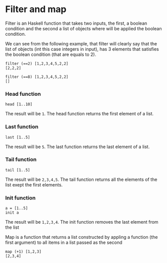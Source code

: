 # Filter and map

Filter is an Haskell function that takes two inputs, the first, a boolean condition and the second a list of objects where will be applied the boolean condition. 

We can see from the following example, that filter will clearly say that the list of objects (int this case integers in input), has 3 elements that satisfies the boolean condition (that are equals to 2). 
```
filter (==2) [1,2,3,4,5,2,2]
[2,2,2]
```
```
filter (==8) [1,2,3,4,5,2,2]
[]
```

### Head function 
```
head [1..10]
```

The result will be ```1```. The head function returns the first element of a list. 

### Last function 
```
last [1..5]
```
The result will be ```5```. The last function returns the last element of a list. 

### Tail function 
```
tail [1..5]
```
The result will be ```2,3,4,5```. The tail function returns all the elements of the list exept the first elements.  



### Init function 
```
a = [1..5]
init a
```
The result will be ```1,2,3,4```. The init function removes the last element from the list


Map is a function that returns a list constructed by appling a function (the first argument) to all items in a list passed as the second 

```
map (+1) [1,2,3]
[2,3,4]
```

